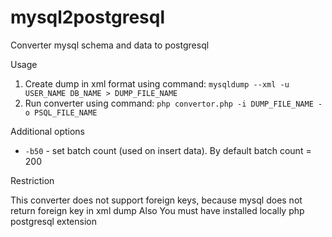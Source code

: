 mysql2postgresql
================

Converter mysql schema and data to postgresql

Usage

1. Create dump in xml format using command: `mysqldump --xml -u USER_NAME DB_NAME > DUMP_FILE_NAME`
2. Run converter using command: `php convertor.php -i DUMP_FILE_NAME -o PSQL_FILE_NAME`


Additional options

* `-b50` - set batch count (used on insert data). By default batch count = 200


Restriction

This converter does not support foreign keys, because mysql does not return foreign key in xml dump 
Also You must have installed locally php postgresql extension